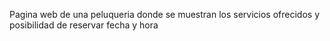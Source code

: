 Pagina web de una peluqueria donde se muestran los servicios ofrecidos y posibilidad de reservar fecha y hora 
